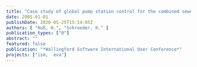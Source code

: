 ```yaml
---
title: "Case study of global pump station control for the combined sewerage of Berlin"
date: 2005-01-01
publishDate: 2020-05-25T15:14:05Z
authors: [ "Huß, H.", "Schroeder, K." ]
publication_types: ["0"]
abstract: ""
featured: false
publication: "*Wallingford Software International User Conference*"
projects: ["ism,  eva"]
---
```


